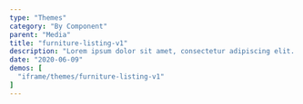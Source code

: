 ```yaml
---
type: "Themes"
category: "By Component"
parent: "Media"
title: "furniture-listing-v1"
description: "Lorem ipsum dolor sit amet, consectetur adipiscing elit. Nunc tempus laoreet leo sit amet iaculis."
date: "2020-06-09"
demos: [
  "iframe/themes/furniture-listing-v1"
]
---
```

